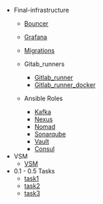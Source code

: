 * Final-infrastructure
  * [Bouncer](final_infra/bouncer.md)
  * [Grafana](final_infra/grafana.md)
  * [Migrations](final_infra/migrations.md)

  * Gitab_runners
    * [Gitlab_runner](final_infra/gitlab_runner.md)
    * [Gitlab_runner_docker](final_infra/gitlab_runner_docker.md)

  * Ansible Roles
    * [Kafka](final_infra/kafka_role.md)
    * [Nexus](final_infra/nexus_role.md)
    * [Nomad](final_infra/nomad_role.md)
    * [Sonarqube](final_infra/sonarqube_role.md)
    * [Vault](final_infra/vault_role.md)
    * [Consul](final_infra/consul_role.md)
* VSM
  * [VSM](vsm/task1a/README.md)
* 0.1 - 0.5 Tasks
  * [task1](semester_tasks/task1/README.md)
  * [task2](semester_tasks/task2/README.md)
  * [task3](semester_tasks/task3/README.md)
